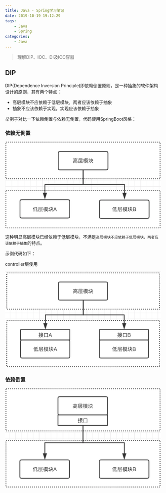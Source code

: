 ```yaml
---
title: Java - Spring学习笔记
date: 2019-10-19 19:12:29
tags:
    - Java
    - Spring
categories:
    - Java
---
```


> 理解DIP、IOC、DI及IOC容器

<!-- more -->

## DIP

DIP(Dependence Inversion Principle)即依赖倒置原则，是一种抽象的软件架构设计的原则，其有两个特点：

- 高层模块不应依赖于低层模块，两者应该依赖于抽象
- 抽象不应该依赖于实现，实现应该依赖于抽象

举例子对比一下依赖倒置与依赖无倒置，代码使用SpringBoot风格：

### 依赖无倒置

![依赖无倒置](assets/依赖无倒置2.png)

这种明显高层模块已经依赖于低层模块，不满足`高层模块不应依赖于低层模块，两者应该依赖于抽象`的特点。

示例代码如下：


controller层使用

![依赖无倒置](assets/依赖无倒置.png)




### 依赖倒置

![依赖倒置](assets/依赖倒置.png)

